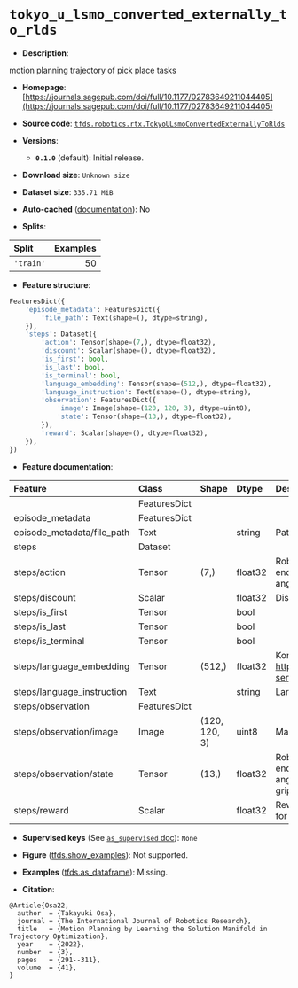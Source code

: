 <div itemscope itemtype="http://schema.org/Dataset">
  <div itemscope itemprop="includedInDataCatalog" itemtype="http://schema.org/DataCatalog">
    <meta itemprop="name" content="TensorFlow Datasets" />
  </div>
  <meta itemprop="name" content="tokyo_u_lsmo_converted_externally_to_rlds" />
  <meta itemprop="description" content="motion planning trajectory of pick place tasks&#10;&#10;To use this dataset:&#10;&#10;```python&#10;import tensorflow_datasets as tfds&#10;&#10;ds = tfds.load(&#x27;tokyo_u_lsmo_converted_externally_to_rlds&#x27;, split=&#x27;train&#x27;)&#10;for ex in ds.take(4):&#10;  print(ex)&#10;```&#10;&#10;See [the guide](https://www.tensorflow.org/datasets/overview) for more&#10;informations on [tensorflow_datasets](https://www.tensorflow.org/datasets).&#10;&#10;" />
  <meta itemprop="url" content="https://www.tensorflow.org/datasets/catalog/tokyo_u_lsmo_converted_externally_to_rlds" />
  <meta itemprop="sameAs" content="https://journals.sagepub.com/doi/full/10.1177/02783649211044405" />
  <meta itemprop="citation" content="@Article{Osa22,&#10;  author  = {Takayuki Osa},&#10;  journal = {The International Journal of Robotics Research},&#10;  title   = {Motion Planning by Learning the Solution Manifold in Trajectory Optimization},&#10;  year    = {2022},&#10;  number  = {3},&#10;  pages   = {291--311},&#10;  volume  = {41},&#10;}" />
</div>

# `tokyo_u_lsmo_converted_externally_to_rlds`


*   **Description**:

motion planning trajectory of pick place tasks

*   **Homepage**:
    [https://journals.sagepub.com/doi/full/10.1177/02783649211044405](https://journals.sagepub.com/doi/full/10.1177/02783649211044405)

*   **Source code**:
    [`tfds.robotics.rtx.TokyoULsmoConvertedExternallyToRlds`](https://github.com/tensorflow/datasets/tree/master/tensorflow_datasets/robotics/rtx/rtx.py)

*   **Versions**:

    *   **`0.1.0`** (default): Initial release.

*   **Download size**: `Unknown size`

*   **Dataset size**: `335.71 MiB`

*   **Auto-cached**
    ([documentation](https://www.tensorflow.org/datasets/performances#auto-caching)):
    No

*   **Splits**:

Split     | Examples
:-------- | -------:
`'train'` | 50

*   **Feature structure**:

```python
FeaturesDict({
    'episode_metadata': FeaturesDict({
        'file_path': Text(shape=(), dtype=string),
    }),
    'steps': Dataset({
        'action': Tensor(shape=(7,), dtype=float32),
        'discount': Scalar(shape=(), dtype=float32),
        'is_first': bool,
        'is_last': bool,
        'is_terminal': bool,
        'language_embedding': Tensor(shape=(512,), dtype=float32),
        'language_instruction': Text(shape=(), dtype=string),
        'observation': FeaturesDict({
            'image': Image(shape=(120, 120, 3), dtype=uint8),
            'state': Tensor(shape=(13,), dtype=float32),
        }),
        'reward': Scalar(shape=(), dtype=float32),
    }),
})
```

*   **Feature documentation**:

Feature                    | Class        | Shape         | Dtype   | Description
:------------------------- | :----------- | :------------ | :------ | :----------
                           | FeaturesDict |               |         |
episode_metadata           | FeaturesDict |               |         |
episode_metadata/file_path | Text         |               | string  | Path to the original data file.
steps                      | Dataset      |               |         |
steps/action               | Tensor       | (7,)          | float32 | Robot action, consists of [3x endeffector position, 3x euler angles,1x gripper action].
steps/discount             | Scalar       |               | float32 | Discount if provided, default to 1.
steps/is_first             | Tensor       |               | bool    |
steps/is_last              | Tensor       |               | bool    |
steps/is_terminal          | Tensor       |               | bool    |
steps/language_embedding   | Tensor       | (512,)        | float32 | Kona language embedding. See https://tfhub.dev/google/universal-sentence-encoder-large/5
steps/language_instruction | Text         |               | string  | Language Instruction.
steps/observation          | FeaturesDict |               |         |
steps/observation/image    | Image        | (120, 120, 3) | uint8   | Main camera RGB observation.
steps/observation/state    | Tensor       | (13,)         | float32 | Robot state, consists of [3x endeffector position, 3x euler angles,6x robot joint angles, 1x gripper position].
steps/reward               | Scalar       |               | float32 | Reward if provided, 1 on final step for demos.

*   **Supervised keys** (See
    [`as_supervised` doc](https://www.tensorflow.org/datasets/api_docs/python/tfds/load#args)):
    `None`

*   **Figure**
    ([tfds.show_examples](https://www.tensorflow.org/datasets/api_docs/python/tfds/visualization/show_examples)):
    Not supported.

*   **Examples**
    ([tfds.as_dataframe](https://www.tensorflow.org/datasets/api_docs/python/tfds/as_dataframe)):
    Missing.

*   **Citation**:

```
@Article{Osa22,
  author  = {Takayuki Osa},
  journal = {The International Journal of Robotics Research},
  title   = {Motion Planning by Learning the Solution Manifold in Trajectory Optimization},
  year    = {2022},
  number  = {3},
  pages   = {291--311},
  volume  = {41},
}
```

